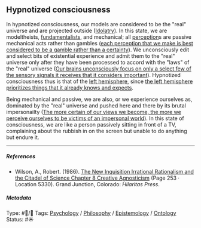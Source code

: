 ## Hypnotized consciousness

In hypnotized consciousness, our models are considered to be the "real" universe and are projected outside ([Idolatry](Idolatry.md)). In this state, we are modeltheists, [fundamentalists](Fundamentalism.md), and mechanical; all [perception](Perception.md)s are passive mechanical acts rather than gambles ([each perception that we make is best considered to be a gamble rather than a certainty](Each%20perception%20that%20we%20make%20is%20best%20considered%20to%20be%20a%20gamble%20rather%20than%20a%20certainty.md)). We unconsciously edit and select bits of existential experience and admit them to the "real" universe only after they have been processed to accord with the "laws" of the "real" universe ([Our brains unconsciously focus on only a select few of the sensory signals it receives that it considers important](Our%20brains%20unconsciously%20focus%20on%20only%20a%20select%20few%20of%20the%20sensory%20signals%20it%20receives%20that%20it%20considers%20important.md)). Hypnotized consciousness thus is that of the [left hemisphere](Left%20hemisphere.md), since [the left hemisphere prioritizes things that it already knows and expects](The%20left%20hemisphere%20prioritizes%20things%20that%20it%20already%20knows%20and%20expects.md). 

Being mechanical and passive, we are also, or we experience ourselves as, dominated by the "real" universe and pushed here and there by its brutal impersonailty ([The more certain of our views we become, the more we perceive ourselves to be victims of an impersonal world](The%20more%20certain%20of%20our%20views%20we%20become,%20the%20more%20we%20perceive%20ourselves%20to%20be%20victims%20of%20an%20impersonal%20world.md)). In this state of consciousness, we are like a person passively sitting in front of a TV, complaining about the rubbish in on the screen but unable to do anything but endure it. 

---

##### References

* Wilson, A., Robert. (1986). [The New Inquisition Irrational Rationalism and the Citadel of Science Chapter 8 Creative Agnosticism](The%20New%20Inquisition%20Irrational%20Rationalism%20and%20the%20Citadel%20of%20Science%20Chapter%208%20Creative%20Agnosticism.md) (Page 253 · Location 5330). Grand Junction, Colorado: *Hilaritas Press*.

##### Metadata

Type: #🔵/🔵 
Tags: [Psychology](Psychology.md) / [Philosophy](Philosophy.md) / [Epistemology](Epistemology.md) / [Ontology](Ontology.md) 
Status: #☀️ 
